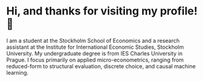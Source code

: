 # Hi, and thanks for visiting my profile! 👋
I am a student at the Stockholm School of Economics and a research assistant at the Institute for International Economic Studies, Stockholm University. My undergraduate degree is from IES Charles University in Prague. I focus primarily on applied micro-econometrics, ranging from reduced-form to structural evaluation, discrete choice, and causal machine learning.



 

 






